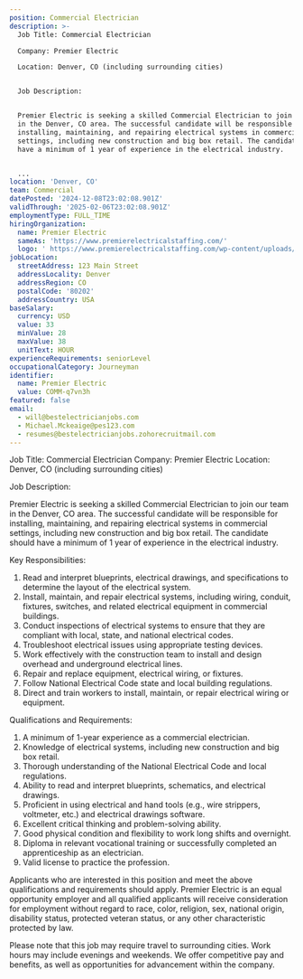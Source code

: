 ```yaml
---
position: Commercial Electrician
description: >-
  Job Title: Commercial Electrician

  Company: Premier Electric

  Location: Denver, CO (including surrounding cities)


  Job Description:


  Premier Electric is seeking a skilled Commercial Electrician to join our team
  in the Denver, CO area. The successful candidate will be responsible for
  installing, maintaining, and repairing electrical systems in commercial
  settings, including new construction and big box retail. The candidate should
  have a minimum of 1 year of experience in the electrical industry.


  ...
location: 'Denver, CO'
team: Commercial
datePosted: '2024-12-08T23:02:08.901Z'
validThrough: '2025-02-06T23:02:08.901Z'
employmentType: FULL_TIME
hiringOrganization:
  name: Premier Electric
  sameAs: 'https://www.premierelectricalstaffing.com/'
  logo: ' https://www.premierelectricalstaffing.com/wp-content/uploads/2020/05/Premier-Electrical-Staffing-logo.png'
jobLocation:
  streetAddress: 123 Main Street
  addressLocality: Denver
  addressRegion: CO
  postalCode: '80202'
  addressCountry: USA
baseSalary:
  currency: USD
  value: 33
  minValue: 28
  maxValue: 38
  unitText: HOUR
experienceRequirements: seniorLevel
occupationalCategory: Journeyman
identifier:
  name: Premier Electric
  value: COMM-q7vn3h
featured: false
email:
  - will@bestelectricianjobs.com
  - Michael.Mckeaige@pes123.com
  - resumes@bestelectricianjobs.zohorecruitmail.com
---
```




Job Title: Commercial Electrician
Company: Premier Electric
Location: Denver, CO (including surrounding cities)

Job Description:

Premier Electric is seeking a skilled Commercial Electrician to join our team in the Denver, CO area. The successful candidate will be responsible for installing, maintaining, and repairing electrical systems in commercial settings, including new construction and big box retail. The candidate should have a minimum of 1 year of experience in the electrical industry.

Key Responsibilities:

1. Read and interpret blueprints, electrical drawings, and specifications to determine the layout of the electrical system.
2. Install, maintain, and repair electrical systems, including wiring, conduit, fixtures, switches, and related electrical equipment in commercial buildings.
3. Conduct inspections of electrical systems to ensure that they are compliant with local, state, and national electrical codes.
4. Troubleshoot electrical issues using appropriate testing devices.
5. Work effectively with the construction team to install and design overhead and underground electrical lines.
6. Repair and replace equipment, electrical wiring, or fixtures.
7. Follow National Electrical Code state and local building regulations.
8. Direct and train workers to install, maintain, or repair electrical wiring or equipment.

Qualifications and Requirements:

1. A minimum of 1-year experience as a commercial electrician. 
2. Knowledge of electrical systems, including new construction and big box retail.
3. Thorough understanding of the National Electrical Code and local regulations.
4. Ability to read and interpret blueprints, schematics, and electrical drawings.
5. Proficient in using electrical and hand tools (e.g., wire strippers, voltmeter, etc.) and electrical drawings software.
6. Excellent critical thinking and problem-solving ability.
7. Good physical condition and flexibility to work long shifts and overnight.
8. Diploma in relevant vocational training or successfully completed an apprenticeship as an electrician.
9. Valid license to practice the profession.

Applicants who are interested in this position and meet the above qualifications and requirements should apply. Premier Electric is an equal opportunity employer and all qualified applicants will receive consideration for employment without regard to race, color, religion, sex, national origin, disability status, protected veteran status, or any other characteristic protected by law. 

Please note that this job may require travel to surrounding cities. Work hours may include evenings and weekends. We offer competitive pay and benefits, as well as opportunities for advancement within the company.